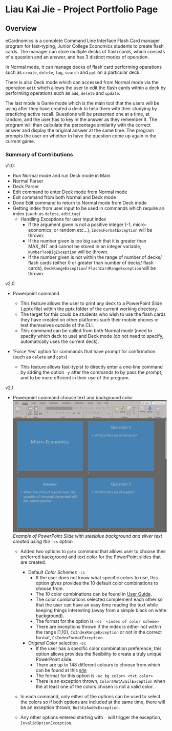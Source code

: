 
# Liau Kai Jie - Project Portfolio Page

## Overview
eCardnomics is a complete Command Line Interface Flash Card manager program for fast-typing, Junior College Economics 
students to create flash cards. The manager can store multiple decks of flash cards, which consists of a question and an 
answer, and has 3 distinct modes of operation.

In Normal mode, it can manage decks of flash card performing operations such as `create`, `delete`, `tag`, `search` and 
`ppt` on a particular deck. 

There is also Deck mode which can accessed from Normal mode via the operation `edit` which allows the user to edit the 
flash cards within a deck by performing operations such as `add`, `delete` and `update`. 

The last mode is Game mode which is the main tool that the users will be using after they have created a deck to help them 
with their studying by practicing active recall. Questions will be presented one at a time, at random, and the user has to key in the 
answer as they remember it. The program will then calculate the percentage similarity with the correct answer and display 
the original answer at the same time. The program prompts the user on whether to have the question come up again in the current 
game. 

### Summary of Contributions
v1.0:
* Run Normal mode and run Deck mode in Main
* Normal Parser 
* Deck Parser
* Edit command to enter Deck mode from Normal mode
* Exit command from both Normal and Deck mode
* Done Edit command to return to Normal mode from Deck mode
* Getting index from user input to be used in commands which require an index (such as `delete`, `edit`,`tag`)
    * Handling Exceptions for user input index 
        * If the argument given is not a positive integer (-1, micro-economics, or random etc...), `IndexFormatException`
            will be thrown.
        * If the number given is too big such that it is greater than MAX_INT and cannot be stored in an integer variable,
            `NumberTooBigException` will be thrown.
        * If the number given is not within the range of number of decks/ flash cards (either 0 or greater than number
            of decks/ flash cards), `DeckRangeException`/ `FlashCardRangeException` will be thrown.

v2.0
* Powerpoint command 
    * This feature allows the user to print any deck to a PowerPoint Slide (.pptx file) within the pptx folder of the 
        current working directory.
    * The target for this could be students who wish to use the flash cards they have created on other platforms such
        their mobile phones or test themselves outside of the CLI. 
    * This command can be called from both Normal mode (need to specify which deck to use) and Deck mode (do not 
        need to specify, automatically uses the current deck).
  
* 'Force Yes' option for commands that have prompt for confirmation (such as `delete` and `pptx`)
    * This feature allows fast-typist to directly enter a one-line command by adding the option `-y` after the commands
        to by pass the prompt, and to be more efficient in their use of the program.
        
v2.1
* Powerpoint command choose text and background color
    ![Example of PowerPoint Slide](../images-ug/PPTX-Example.png)
    *Example of PowerPoint Slide with steelblue background and silver text created using the `-cs` option*
    
    * Added two options to `pptx` command that allows user to choose their preferred background and text color for the 
        PowerPoint slides that are created. 
        * Default *Color Schemes* `-cs` 
            * If the user does not know what specific colors to use, this option gives provides 
                the 10 default color combinations to choose from.
            * The 10 color combinations can be found in [User Guide](../UserGuide.md#default-color-schemes).
            * The color combinations selected complement each other so that the user can have an easy time reading the
                text while keeping things interesting (away from a simple black on white background).
            * The format for the option is `-cs  <index of color scheme>`
            * There are exceptions thrown if the index is either not within the range [1,10], `CsIndexRangeException` or 
                not in the correct format, `CsIndexFormatException`.
        * *Original Color* selection `-oc`
            * If the user has a specific color combination preference, this option allows provides the flexibility to 
                create a truly unique PowerPoint slide.
            * There are up to 148 different colours to choose from which can be found at this 
                [site](https://www.javadoc.io/doc/org.beryx/awt-color-factory/1.0.1/org.beryx.awt.color/org/beryx/awt/color/ColorFactory.html#ALICEBLUE)
            * The format for this option is `-oc bg color> <txt color>`
            * There is an exception thrown, `ColorsNotAvailException` when the at least one of the colors chosen is not 
                a valid color.
        
    * In each command, only either of the options can be used to select the colors so if both options are included 
        at the same time, there will be an exception thrown, `BothCsAndOcException`.
    * Any other options entered starting with `-` will trigger the exception, `InvalidOptionException`.
    
    